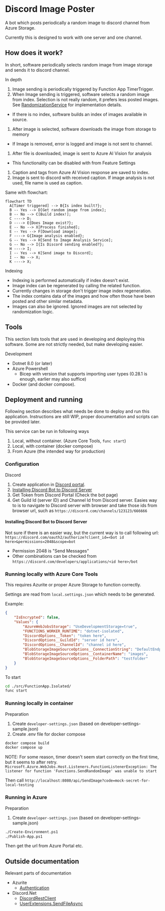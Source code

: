# Discord Image Poster

A bot which posts periodically a random image to discord channel from Azure
Storage.

Currently this is designed to work with one server and one channel.

## How does it work?

In short, software periodically selects random image from image storage and
sends it to discord channel.

In depth
 1. Image sending is periodically triggered by Function App TimerTrigger.
 1. When Image sending is triggered, software selects a random image from
 index. Selection is not really random, it prefers less posted images. See
 [RandomizationService](src/Common/RandomizationService/RandomizationService.cs)
 for implementation details.
   * If there is no index, software builds an index of images available in
   source.
 1. After image is selected, software downloads the image from storage to memory
   * If Image is removed, error is logged and image is not sent to channel.
 1. After file is downloaded, image is sent to Azure AI Vision for analysis
   * This functionality can be disabled with from Feature Settings
 1. Caption and tags from Azure AI Vision response are saved to index.
 1. Image is sent to discord with received caption. If image analysis is not used, file name is used as caption.

Same with flowchart:

```mermaid
flowchart TD
  A[Timer triggered] --> B{Is index built?};
  B -- Yes --> D[Get random image from index];
  B -- No --> C[Build index!];
  C ----> D;
  D ----> E{Does Image exist?};
  E -- No --> X[Process finished];
  E -- Yes --> F[Download image];
  F ----> G{Image analysis enabled};
  G -- Yes --> H[Send to Image Analysis Service];
  G -- No --> I{Is Discord sending enabled?};
  H ----> I;
  I -- Yes --> K[Send image to Discord];
  I -- No --> X;
  K ----> X;
```

Indexing
 * Indexing is performed automatically if index doesn't exist.
 * Image index can be regenerated by calling the related function.
 * Currently changes in storage don't trigger image index regeneration.
 * The index contains data of the images and how often those have been posted
 and other similar metadata.
 * Images can also be ignored. Ignored images are not selected by randomization
 logic.

## Tools

This section lists tools that are used in developing and deploying this
software. Some are not strictly needed, but make developing easier.

Development
  * Dotnet 8.0 (or later)
  * Azure Powershell
    * Bicep with version that supports importing user types (0.28.1 is
    enough, earlier may also suffice)
  * Docker (and docker compose).

## Deployment and running

Following section describes what needs be done to deploy and run this
application. Instructions are still WIP, proper documentation and scripts can
be provided later.

This service can be run in following ways

1. Local, without container. (Azure Core Tools, `func start`)
2. Local, with container (docker compose)
3. From Azure (the intended way for production)

### Configuration

Discord

  1. Create application in [Discord portal](https://discord.com/developers/applications).
  2. [Installing Discord Bot to Discord Server](README.md#installing-discord-bot-to-discord-server)
  3. Get Token from Discord Portal (Check the bot page)
  4. Get Guild Id (server ID) and Channel Id from Discord server. Easies way to is
  to navigate to Discord server with browser and take those ids from browser url,
  such as `https://discord.com/channels/123123/666666`

#### Installing Discord Bot to Discord Server

Not sure if there is an easier way, but the current way is to call following url:
`https://discord.com/oauth2/authorize?client_id=<bot id here>&permissions=2048&scope=bot`

  * Permission 2048 is "Send Messages"
  * Other combinations can be checked from `https://discord.com/developers/applications/<id here>/bot`

### Running locally with Azure Core Tools

This requires Azurite or proper Azure Storage to function correctly.

Settings are read from `local.settings.json` which needs to be generated.

Example:

```json
{
    "IsEncrypted": false,
    "Values": {
        "AzureWebJobsStorage": "UseDevelopmentStorage=true",
        "FUNCTIONS_WORKER_RUNTIME": "dotnet-isolated",
        "DiscordOptions__Token": "token here",
        "DiscordOptions__GuildId": "server id here",
        "DiscordOptions__ChannelId": "channel id here",
        "BlobStorageImageSourceOptions__ConnectionString": "DefaultEndpointsProtocol=https;AccountName=devstoreaccount1;AccountKey=Eby8vdM02xNOcqFlqUwJPLlmEtlCDXJ1OUzFT50uSRZ6IFsuFq2UVErCz4I6tq/K1SZFPTOtr/KBHBeksoGMGw==;BlobEndpoint=http://local.storage.emulator:10000/devstoreaccount1;QueueEndpoint=http://local.storage.emulator:10001/devstoreaccount1;",
        "BlobStorageImageSourceOptions__ContainerName": "images",
        "BlobStorageImageSourceOptions__FolderPath": "testfolder"
    }
}

```

To start

```bash
cd ./src/FunctionApp.Isolated/
func start
```

### Running locally in container

Preparation
 1. Create `developer-settings.json` (based on developer-settings-sample.json)
 1. Create .env file for docker compose

```bash
docker compose build
docker compose up
```

NOTE: For some reason, timer doesn't seem start correctly on the first time, but it seems to after retry.
`Microsoft.Azure.WebJobs.Host.Listeners.FunctionListenerException: The listener for function 'Functions.SendRandomImage' was unable to start`

Then call `http://localhost:8080/api/SendImage?code=mock-secret-for-local-testing`

### Running in Azure

Preparation
 1. Create `developer-settings.json` (based on developer-settings-sample.json)

```bash
./Create-Environment.ps1
./Publish-App.ps1
```

Then get the url from Azure Portal etc.

## Outside documentation

Relevant parts of documentation

 * Azurite
   * [Authentication](https://learn.microsoft.com/en-us/azure/storage/common/storage-use-azurite?tabs=visual-studio%2Cblob-storage)
 * Discord.Net
   * [DiscordRestClient](https://docs.discordnet.dev/api/Discord.Rest.DiscordRestClient.html)
   * [UserExtensions.SendFileAsync](https://docs.discordnet.dev/api/Discord.UserExtensions.html#Discord_UserExtensions_SendFileAsync_Discord_IUser_Discord_FileAttachment_System_String_System_Boolean_Discord_Embed_Discord_RequestOptions_Discord_MessageComponent_Discord_Embed___)
